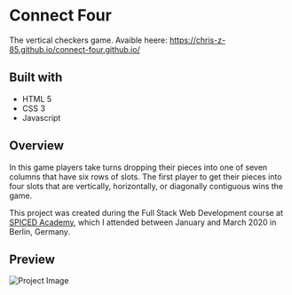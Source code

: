 # Connect Four

The vertical checkers game.
Avaible heere: https://chris-z-85.github.io/connect-four.github.io/

## Built with

 * HTML 5
 * CSS 3
 * Javascript

## Overview

In this game players take turns dropping their pieces into one of seven columns that have six rows of slots. The first player to get their pieces into four slots that are vertically, horizontally, or diagonally contiguous wins the game.

This project was created during the Full Stack Web Development course at <a href="http://www.spiced-academy.com/">SPICED Academy</a>, which I 
attended between January and March 2020 in Berlin, Germany. 

## Preview

![Project Image](https://github.com/Chris-Z-85/connect-four.github.io/blob/master/connect_four.gif?raw=true)
